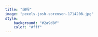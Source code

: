 ```yaml
---
title: "编程"
image: "pexels-josh-sorenson-1714208.jpg"
style:
    background: "#2a9d8f"
    color: "#fff"
---
```

